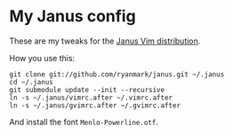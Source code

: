 # My Janus config

These are my tweaks for the [Janus Vim distribution](https://github.com/carlhuda/janus).

How you use this:

    git clone git://github.com/ryanmark/janus.git ~/.janus
    cd ~/.janus
    git submodule update --init --recursive
    ln -s ~/.janus/vimrc.after ~/.vimrc.after
    ln -s ~/.janus/gvimrc.after ~/.gvimrc.after

And install the font `Menlo-Powerline.otf`.
